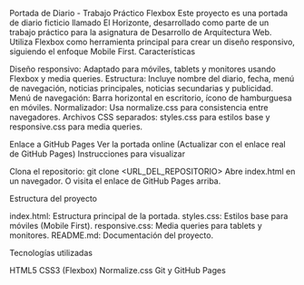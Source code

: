 Portada de Diario - Trabajo Práctico Flexbox
Este proyecto es una portada de diario ficticio llamado El Horizonte, desarrollado como parte de un trabajo práctico para la asignatura de Desarrollo de Arquitectura Web. Utiliza Flexbox como herramienta principal para crear un diseño responsivo, siguiendo el enfoque Mobile First.
Características

Diseño responsivo: Adaptado para móviles, tablets y monitores usando Flexbox y media queries.
Estructura: Incluye nombre del diario, fecha, menú de navegación, noticias principales, noticias secundarias y publicidad.
Menú de navegación: Barra horizontal en escritorio, ícono de hamburguesa en móviles.
Normalizador: Usa normalize.css para consistencia entre navegadores.
Archivos CSS separados: styles.css para estilos base y responsive.css para media queries.

Enlace a GitHub Pages
Ver la portada online (Actualizar con el enlace real de GitHub Pages)
Instrucciones para visualizar

Clona el repositorio: git clone <URL_DEL_REPOSITORIO>
Abre index.html en un navegador.
O visita el enlace de GitHub Pages arriba.

Estructura del proyecto

index.html: Estructura principal de la portada.
styles.css: Estilos base para móviles (Mobile First).
responsive.css: Media queries para tablets y monitores.
README.md: Documentación del proyecto.

Tecnologías utilizadas

HTML5
CSS3 (Flexbox)
Normalize.css
Git y GitHub Pages

